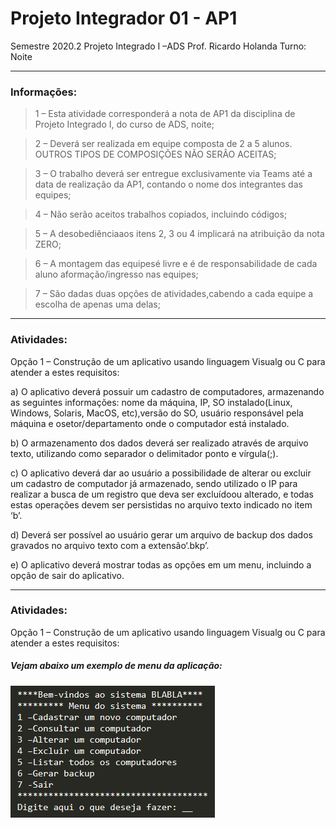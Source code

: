 

# Projeto Integrador 01 - AP1

Semestre 2020.2
Projeto Integrado I –ADS
Prof. Ricardo Holanda
Turno: Noite


------------


### Informações:

> 1 – Esta atividade corresponderá a nota de AP1 da disciplina de Projeto Integrado I, do curso de ADS, noite;

>2 – Deverá ser realizada em equipe composta de 2 a 5 alunos. OUTROS TIPOS DE COMPOSIÇÕES NÃO SERÃO ACEITAS;

>3 – O trabalho deverá ser entregue exclusivamente via Teams até a data de realização da AP1, contando o nome dos integrantes das equipes;

>4 – Não serão aceitos trabalhos copiados, incluindo códigos;

>5 – A desobediênciaaos itens 2, 3 ou 4 implicará na atribuição da nota ZERO;

>6 – A montagem das equipesé livre e é de responsabilidade de cada aluno aformação/ingresso nas equipes;

>7 – São dadas duas opções de atividades,cabendo a cada equipe a escolha de apenas uma delas;


------------



### Atividades:

Opção 1 – Construção de um aplicativo usando linguagem Visualg ou C para atender a estes requisitos:

a)  O aplicativo deverá possuir um cadastro de computadores, armazenando as seguintes informações: nome da máquina, IP, SO instalado(Linux, Windows, Solaris, MacOS, etc),versão do SO, usuário responsável pela máquina e osetor/departamento onde o computador está instalado.

b) O armazenamento dos dados deverá ser realizado através de arquivo texto, utilizando como separador o delimitador ponto e vírgula(;).

c) O aplicativo deverá dar ao usuário a possibilidade de alterar ou excluir um cadastro de computador já armazenado, sendo utilizado o IP para realizar a busca de um registro que deva ser excluídoou alterado, e todas estas operações devem ser persistidas no arquivo texto indicado no item ‘b’.

d) Deverá ser possível ao usuário gerar um arquivo de backup dos dados gravados no arquivo texto com a extensão‘.bkp’.

e) O aplicativo deverá mostrar todas as opções em um menu, incluindo a opção de sair do aplicativo.




------------



### Atividades:

Opção 1 – Construção de um aplicativo usando linguagem Visualg ou C para atender a estes requisitos:

##### Vejam abaixo um exemplo de menu da aplicação:

![Modelo Menu](https://raw.githubusercontent.com/podilon/cdl-pi-01-ap1/master/img-exemplo.PNG )

